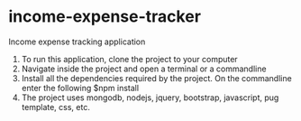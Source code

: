 # income-expense-tracker
Income expense tracking application
1. To run this application, clone the project to your computer
2. Navigate inside the project and open a terminal or a commandline
3. Install all the dependencies required by the project. On the commandline enter the following 
   $npm install 
4. The project uses mongodb, nodejs, jquery, bootstrap, javascript, pug template, css, etc.
